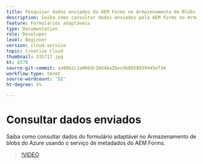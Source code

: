 ```yaml
---
title: Pesquisar dados enviados da AEM Forms no Armazenamento de Blobs do Azure
description: Saiba como consultar dados enviados pela AEM Forms no Armazenamento de Blobs do Azure usando o serviço de metadados do modelo de dados de formulário.
feature: Formulários adaptáveis
type: Documentation
role: Developer
level: Beginner
version: cloud-service
topic: Creative Cloud
thumbnail: 335717.jpg
kt: 8370
source-git-commit: aa90b2c1a066dc36d4ba26ecdb8b58939445ef34
workflow-type: tm+mt
source-wordcount: '52'
ht-degree: 5%

---
```


# Consultar dados enviados

Saiba como consultar dados do formulário adaptável no Armazenamento de blobs do Azure usando o serviço de metadados do AEM Forms.

>[!VIDEO](https://video.tv.adobe.com/v/335717/?quality=12&learn=on)


